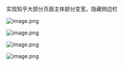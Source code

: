 实现知乎大部分页面主体部分变宽，隐藏侧边栏

![image.png](https://pic1.58cdn.com.cn/nowater/webim/big/n_v2a8139cd5b6d74079b7a921d17aef3716.png)

![image.png](https://pic3.58cdn.com.cn/nowater/webim/big/n_v296ecb65b12844870b5d92548b89608b2.png)

![image.png](https://pic2.58cdn.com.cn/nowater/webim/big/n_v2c69dec9d690c4329bb3b683666c7ce16.png)

![image.png](https://pic7.58cdn.com.cn/nowater/webim/big/n_v2c4a2a50612c4435589acb73dad57a22d.png)
